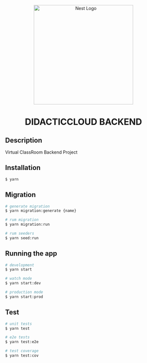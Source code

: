 <p align="center">
  <a href="http://nestjs.com/" target="blank"><img src="https://nestjs.com/img/logo_text.svg" width="320" alt="Nest Logo" /></a>
  <h1 align="center">DIDACTICCLOUD BACKEND</h1>
</p>

## Description

Virtual ClassRoom Backend Project

## Installation

```bash
$ yarn
```

## Migration

```bash
# generate migration
$ yarn migration:generate {name}

# rum migration
$ yarn migration:run

# rum seeders
$ yarn seed:run
```
## Running the app

```bash
# development
$ yarn start

# watch mode
$ yarn start:dev

# production mode
$ yarn start:prod
```

## Test

```bash
# unit tests
$ yarn test

# e2e tests
$ yarn test:e2e

# test coverage
$ yarn test:cov
```
